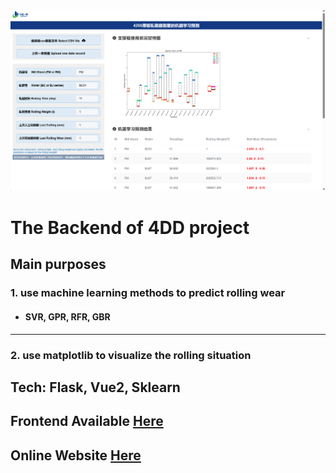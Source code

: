 
<img><img src="./static/view.png">
# The Backend of 4DD project
## Main purposes
<h3> 1. use machine learning methods to predict rolling wear </h3>
   
* <h4>SVR, GPR, RFR, GBR</h4>
* **

<h3> 2. use matplotlib to visualize the rolling situation </h3>

## Tech: Flask, Vue2, Sklearn


## Frontend Available [Here](https://github.com/Better-Ding/4DD_Project_front)

## Online Website [Here](http://114.55.87.45:2423)


